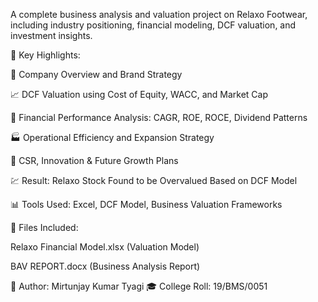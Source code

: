A complete business analysis and valuation project on Relaxo Footwear, including industry positioning, financial modeling, DCF valuation, and investment insights.

📌 Key Highlights:

🏢 Company Overview and Brand Strategy

📈 DCF Valuation using Cost of Equity, WACC, and Market Cap

🧮 Financial Performance Analysis: CAGR, ROE, ROCE, Dividend Patterns

🏭 Operational Efficiency and Expansion Strategy

🌱 CSR, Innovation & Future Growth Plans

💹 Result: Relaxo Stock Found to be Overvalued Based on DCF Model

📊 Tools Used: Excel, DCF Model, Business Valuation Frameworks

📎 Files Included:

Relaxo Financial Model.xlsx (Valuation Model)

BAV REPORT.docx (Business Analysis Report)

📍 Author: Mirtunjay Kumar Tyagi
🎓 College Roll: 19/BMS/0051

